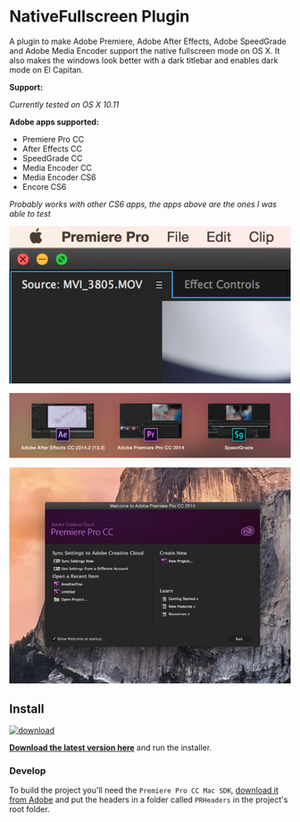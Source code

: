 # NativeFullscreen Plugin

A plugin to make Adobe Premiere, Adobe After Effects, Adobe SpeedGrade and Adobe Media Encoder support the native fullscreen mode on OS X. It also makes the windows look better with a dark titlebar and enables dark mode on El Capitan.

**Support:**

*Currently tested on OS X 10.11*

**Adobe apps supported:**

* Premiere Pro CC
* After Effects CC
* SpeedGrade CC
* Media Encoder CC
* Media Encoder CS6
* Encore CS6

*Probably works with other CS6 apps, the apps above are the ones I was able to test*

![screenshot](https://raw.githubusercontent.com/insidegui/AdobeNativeFullscreen/master/Screenshots/fullscreen_detail.png)

![screenshot2](https://raw.githubusercontent.com/insidegui/AdobeNativeFullscreen/master/Screenshots/fullscreen.png)

![screenshot3](https://raw.githubusercontent.com/insidegui/AdobeNativeFullscreen/master/Screenshots/welcome_window.png)

## Install

[![download](http://cl.ly/image/3i421V2s0j2W/downloadbutton.png)](https://github.com/insidegui/AdobeNativeFullscreen/blob/master/releases/AdobeNativeFullscreen_latest.zip?raw=true)

**[Download the latest version here](https://github.com/insidegui/AdobeNativeFullscreen/blob/master/releases/AdobeNativeFullscreen_latest.zip?raw=true)** and run the installer.

### Develop

To build the project you'll need the `Premiere Pro CC Mac SDK`, [download it from Adobe](http://www.adobe.com/devnet/premiere/sdk/cc.html) and put the headers in a folder called `PRHeaders` in the project's root folder.
